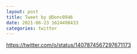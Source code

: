 ```yaml
--- 
layout: post 
title: Tweet by @Donc0946 
date: 2021-06-23 1624498433 
categories: twitter 
--- 
```

https://twitter.com/o/status/1407874567297671173